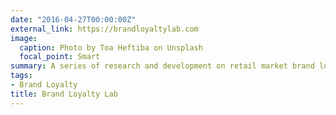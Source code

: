 ```yaml
---
date: "2016-04-27T00:00:00Z"
external_link: https://brandloyaltylab.com
image:
  caption: Photo by Toa Heftiba on Unsplash
  focal_point: Smart
summary: A series of research and development on retail market brand loyalty.
tags:
- Brand Loyalty
title: Brand Loyalty Lab
---
```

